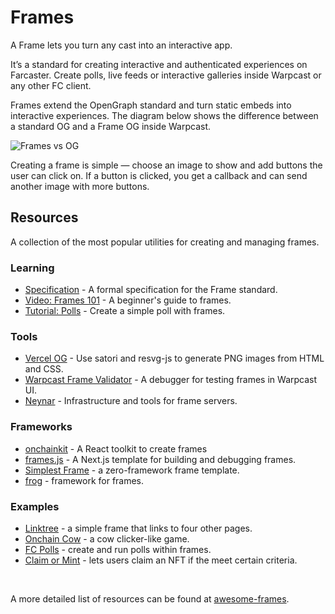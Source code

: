 # Frames

A Frame lets you turn any cast into an interactive app.

It’s a standard for creating interactive and authenticated experiences on Farcaster. Create polls, live feeds or interactive galleries inside Warpcast or any other FC client.

Frames extend the OpenGraph standard and turn static embeds into interactive experiences. The diagram below shows the difference between a standard OG and a Frame OG inside Warpcast.

![Frames vs OG](/assets/frame_og.png)

Creating a frame is simple — choose an image to show and add buttons the user can click on. If a button is clicked, you get a callback and can send another image with more buttons.

## Resources

A collection of the most popular utilities for creating and managing frames.

### Learning

- [Specification](../../reference/frames/spec.md) - A formal specification for the Frame standard.
- [Video: Frames 101](https://youtu.be/rp9X8rAPzPM?si=PWm3vBFCTtaoE_Ua) - A beginner's guide to frames.
- [Tutorial: Polls](../../developers/guides/frames/poll.md) - Create a simple poll with frames.

### Tools

- [Vercel OG](https://vercel.com/docs/functions/og-image-generation) - Use satori and resvg-js to generate PNG images from HTML and CSS.
- [Warpcast Frame Validator](https://warpcast.com/~/developers/frames) - A debugger for testing frames in Warpcast UI.
- [Neynar](https://docs.neynar.com/docs/how-to-build-farcaster-frames-with-neynar) - Infrastructure and tools for frame servers.

### Frameworks

- [onchainkit](https://github.com/coinbase/onchainkit) - A React toolkit to create frames
- [frames.js](https://framesjs.org/) - A Next.js template for building and debugging frames.
- [Simplest Frame](https://github.com/depatchedmode/simplest-frame) - a zero-framework frame template.
- [frog](https://frog.fm) - framework for frames.

### Examples

- [Linktree](https://replit.com/@soren/Linktree-Frame?v=1) - a simple frame that links to four other pages.
- [Onchain Cow](https://github.com/WillPapper/On-Chain-Cow-Farcaster-Frame) - a cow clicker-like game.
- [FC Polls](https://github.com/farcasterxyz/fc-polls) - create and run polls within frames.
- [Claim or Mint](https://github.com/horsefacts/base-mint-with-warps) - lets users claim an NFT if the meet certain criteria.

<br/>

A more detailed list of resources can be found at [awesome-frames](https://github.com/davidfurlong/awesome-frames).
